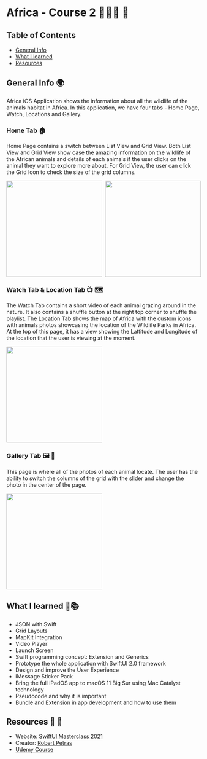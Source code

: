 # Africa - Course 2 🦁🦒🐯 🐘 
## Table of Contents 
* [General Info](https://github.com/MyatThuKo/iOS-Dev-Tutorials/tree/main/SwiftUI%20Masterclass%202021/Africa#general-info-)
* [What I learned](https://github.com/MyatThuKo/iOS-Dev-Tutorials/tree/main/SwiftUI%20Masterclass%202021/Africa#what-i-learned-)
* [Resources](https://github.com/MyatThuKo/iOS-Dev-Tutorials/tree/main/SwiftUI%20Masterclass%202021/Africa#resources--)

## General Info 🌍
Africa iOS Application shows the information about all the wildlife of the animals habitat in Africa. In this application, we have four tabs - Home Page, Watch, Locations and Gallery. 

### Home Tab 🏠
Home Page contains a switch between List View and Grid View. Both List View and Grid View show case the amazing information on the wildlife of the African animals and details of each animals if the user
clicks on the animal they want to explore more about. For Grid View, the user can click the Grid Icon to check the size of the grid columns.

<div style="display: flex">
  <img src="https://github.com/MyatThuKo/iOS-Dev-Tutorials/blob/main/SwiftUI%20Masterclass%202021/Africa/gifs/LaunchScreen_ListView.gif" width="250" />
  &nbsp;&nbsp;
  <img src="https://github.com/MyatThuKo/iOS-Dev-Tutorials/blob/main/SwiftUI%20Masterclass%202021/Africa/gifs/GridView_DetailView.gif" width="250" />
</div>

### Watch Tab & Location Tab 📺 🗺️
The Watch Tab contains a short video of each animal grazing around in the nature. It also contains a shuffle button at the right top corner to shuffle the playlist.
The Location Tab shows the map of Africa with the custom icons with animals photos showcasing the location of the Wildlife Parks in Africa. At the top of this page, 
it has a view showing the Lattitude and Longitude of the location that the user is viewing at the moment. 

<img src="https://github.com/MyatThuKo/iOS-Dev-Tutorials/blob/main/SwiftUI%20Masterclass%202021/Africa/gifs/VideoPlayer_MapView.gif" width="250" />

### Gallery Tab 🖼 📸
This page is where all of the photos of each animal locate. The user has the ability to switch the columns of the grid with the slider and change the photo in the center of the page. 

<img src="https://github.com/MyatThuKo/iOS-Dev-Tutorials/blob/main/SwiftUI%20Masterclass%202021/Africa/gifs/GalleryView.gif" width="250" />

## What I learned 📖📚
- JSON with Swift
- Grid Layouts
- MapKit Integration
- Video Player
- Launch Screen
- Swift programming concept: Extension and Generics
- Prototype the whole application with SwiftUI 2.0 framework
- Design and improve the User Experience
- iMessage Sticker Pack
- Bring the full iPadOS app to macOS 11 Big Sur using Mac Catalyst technology
- Pseudocode and why it is important
- Bundle and Extension in app development and how to use them

## Resources 🧰 📌
- Website: [SwiftUI Masterclass 2021](https://swiftuimasterclass.com/) 
- Creator: [Robert Petras](https://twitter.com/@RobertPetras)
- [Udemy Course](https://www.udemy.com/course/swiftui-masterclass-course-ios-development-with-swift/)
